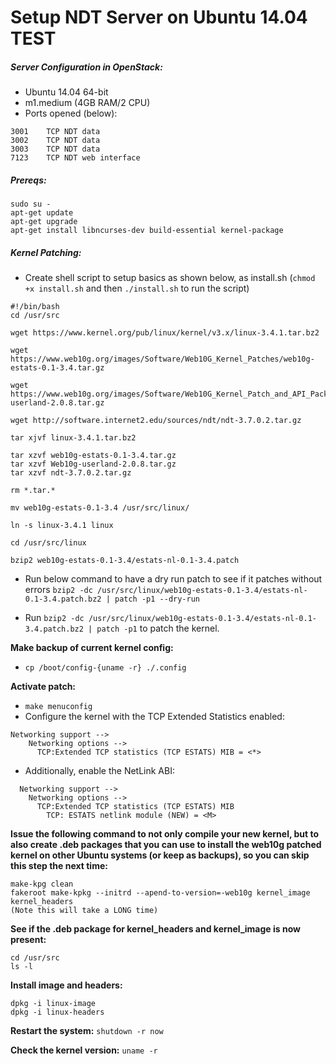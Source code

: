 # Setup NDT Server on Ubuntu 14.04 TEST

##### Server Configuration in OpenStack:
- Ubuntu 14.04 64-bit
- m1.medium (4GB RAM/2 CPU)
- Ports opened (below):
```
3001	TCP	NDT data
3002	TCP	NDT data
3003	TCP	NDT data
7123	TCP	NDT web interface
```

##### Prereqs:
```
sudo su -
apt-get update
apt-get upgrade
apt-get install libncurses-dev build-essential kernel-package
```

##### Kernel Patching:
- Create shell script to setup basics as shown below, as install.sh (`chmod +x install.sh` and then `./install.sh` to run the script)
```
#!/bin/bash
cd /usr/src

wget https://www.kernel.org/pub/linux/kernel/v3.x/linux-3.4.1.tar.bz2

wget https://www.web10g.org/images/Software/Web10G_Kernel_Patches/web10g-estats-0.1-3.4.tar.gz

wget https://www.web10g.org/images/Software/Web10G_Kernel_Patch_and_API_Packages/Web10g-userland-2.0.8.tar.gz

wget http://software.internet2.edu/sources/ndt/ndt-3.7.0.2.tar.gz

tar xjvf linux-3.4.1.tar.bz2

tar xzvf web10g-estats-0.1-3.4.tar.gz 
tar xzvf Web10g-userland-2.0.8.tar.gz 
tar xzvf ndt-3.7.0.2.tar.gz

rm *.tar.*

mv web10g-estats-0.1-3.4 /usr/src/linux/

ln -s linux-3.4.1 linux

cd /usr/src/linux

bzip2 web10g-estats-0.1-3.4/estats-nl-0.1-3.4.patch
```
- Run below command to have a dry run patch to see if it patches without errors
`bzip2 -dc /usr/src/linux/web10g-estats-0.1-3.4/estats-nl-0.1-3.4.patch.bz2 | patch -p1 --dry-run`

- Run `bzip2 -dc /usr/src/linux/web10g-estats-0.1-3.4/estats-nl-0.1-3.4.patch.bz2 | patch -p1` to patch the kernel.

**Make backup of current kernel config:**
- `cp /boot/config-{uname -r} ./.config`

**Activate patch:**
- `make menuconfig`
- Configure the kernel with the TCP Extended Statistics enabled:
```
Networking support --> 
    Networking options -->
      TCP:Extended TCP statistics (TCP ESTATS) MIB = <*>
```
- Additionally, enable the NetLink ABI:
```
  Networking support --> 
    Networking options -->
      TCP:Extended TCP statistics (TCP ESTATS) MIB
        TCP: ESTATS netlink module (NEW) = <M>
```
**Issue the following command to not only compile your new kernel, but to also create .deb packages that you can use to install the web10g patched kernel on other Ubuntu systems (or keep as backups), so you can skip this step the next time:**
```
make-kpg clean
fakeroot make-kpkg --initrd --apend-to-version=-web10g kernel_image kernel_headers
(Note this will take a LONG time)
```

**See if the .deb package for kernel_headers and kernel_image is now present:**
```
cd /usr/src
ls -l
```
**Install image and headers:**
```
dpkg -i linux-image
dpkg -i linux-headers
```

**Restart the system:**
`shutdown -r now`

**Check the kernel version:**
`uname -r`
